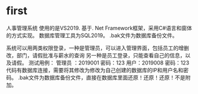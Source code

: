 # first
人事管理系统
使用的是VS2019.
基于. Net Framework框架，采用C#语言和窗体的方式实现。
数据库管理工具为SQL2019。
.bak文件为数据库备份文件。

系统可以用两类权限登录，一种是管理员，可以进入管理界面，包括员工的增删改，部门，请假批准与薪水的查询
另一种是员工登录，只能查看自己的信息，以及请假。
测试用例： 管理员 ：2019001 密码：123
                    用户：2019008 密码：123
代码有数据库连接，需要将其修改为修改为自己创建的数据库的IP和用户名和密码。
.bak文件为数据库备份文件，直接在数据库里面还原！还原！还原！不是附加。
